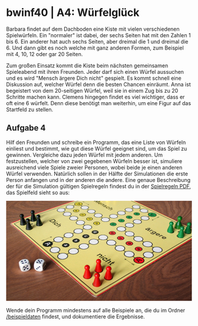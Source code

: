 # bwinf40 | A4: Würfelglück

Barbara findet auf dem Dachboden eine Kiste mit vielen verschiedenen Spielwürfeln. Ein "normaler" ist dabei, der sechs Seiten hat mit den Zahlen 1 bis 6.
Ein anderer hat auch sechs Seiten, aber dreimal die 1 und dreimal die 6.
Und dann gibt es noch welche mit ganz anderen Formen, zum Beispiel mit 4, 10, 12 oder gar 20 Seiten.

Zum großen Einsatz kommt die Kiste beim nächsten gemeinsamen Spieleabend mit ihren Freunden.
Jeder darf sich einen Würfel aussuchen und es wird "Mensch ärgere Dich nicht" gespielt.
Es kommt schnell eine Diskussion auf, welcher Würfel denn die besten Chancen einräumt.
Anna ist begeistert von dem 20-seitigen Würfel, weil sie in einem Zug bis zu 20 Schritte machen kann.
Clemens hingegen findet es viel wichtiger, dass er oft eine 6 würfelt.
Denn diese benötigt man weiterhin, um eine Figur auf das Startfeld zu stellen.

## Aufgabe 4

Hilf den Freunden und schreibe ein Programm, das eine Liste von Würfeln einliest und bestimmt, wie gut diese Würfel geeignet sind, um das Spiel zu gewinnen.
Vergleiche dazu jeden Würfel mit jedem anderen.
Um festzustellen, welcher von zwei gegebenen Würfeln besser ist, simuliere ausreichend viele Spiele zweier Personen, wobei beide je einen anderen Würfel verwenden.
Natürlich sollen in der Hälfte der Simulationen die erste Person anfangen und in der anderen die andere.
Eine genaue Beschreibung der für die Simulation gültigen Spielregeln findest du in der [Spielregeln PDF](/spielregeln.pdf), das Spielfeld sieht so aus:

![Mensch ärgere dich nicht](board.jpg)

Wende dein Programm mindestens auf alle Beispiele an, die du im Ordner [/beispieldaten](/beispieldaten) findest, und dokumentiere die Ergebnisse.
  
